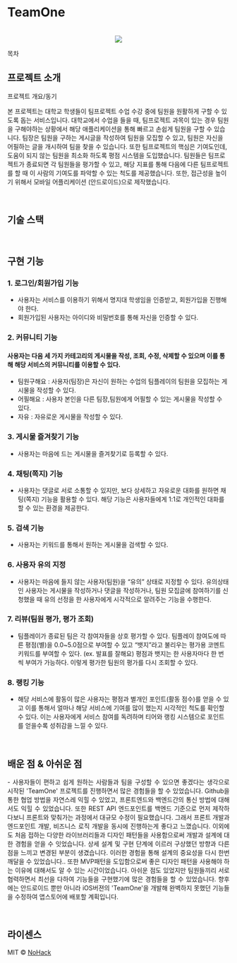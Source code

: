 # TeamOne

<p align="center">
  <br>
  <img src="./images/common/logo-sample.jpeg">
  <br>
</p>

목차

## 프로젝트 소개

<p align="justify">
프로젝트 개요/동기
</p>
본 프로젝트는 대학교 학생들이 팀프로젝트 수업 수강 중에 팀원을 원활하게 구할 수 있도록 돕는 서비스입니다. 대학교에서 수업을 들을 때, 팀프로젝트 과목이 있는 경우 
팀원을 구해야하는 상황에서 해당 애플리케이션을 통해 빠르고 손쉽게 팀원을 구할 수 있습니다. 팀장은 팀원을 구하는 게시글을 작성하여 팀원을 모집할 수 있고, 팀원은 자신을 어필하는 글을 개시하여 팀을 찾을 수 있습니다.
또한 팀프로젝트의 핵심은 기여도인데, 도움이 되지 않는 팀원을 최소화 하도록 평점 시스템을 도입했습니다. 팀원들은 팀프로젝트가 종료되면 각 팀원들을 평가할 수 있고, 해당 지표를 통해 다음에 다른 팀프로젝트를 할 때 이 사람의 기여도를 파악할 수 있는 척도를 제공했습니다. 또한, 접근성을 높이기 위해서 모바일 어플리케이션 (안드로이드)으로 제작했습니다.
</p>

<br>

## 기술 스택



<br>

## 구현 기능

### 1. 로그인/회원가입 기능
- 사용자는 서비스를 이용하기 위해서 명지대 학생임을 인증받고, 회원가입을 진행해야 한다.
- 회원가입된 사용자는 아이디와 비밀번호를 통해 자신을 인증할 수 있다.

### 2. 커뮤니티 기능
#### 사용자는 다음 세 가지 카테고리의 게시물을 작성, 조회, 수정, 삭제할 수 있으며 이를 통해 해당 서비스의 커뮤니티를 이용할 수 있다.
- 팀원구해요 : 사용자(팀장)은 자신이 원하는 수업의 팀플레이의 팀원을 모집하는 게시물을 작성할 수 있다.
- 어필해요 : 사용자 본인을 다른 팀장,팀원에게 어필할 수 있는 게시물을 작성할 수 있다.
- 자유 : 자유로운 게시물을 작성할 수 있다.

### 3. 게시물 즐겨찾기 기능
- 사용자는 마음에 드는 게시물을 즐겨찾기로 등록할 수 있다.

### 4. 채팅(쪽지) 기능
- 사용자는 댓글로 서로 소통할 수 있지만, 보다 상세하고 자유로운 대화를 원하면 채팅(쪽지) 기능을 활용할 수 있다. 해당 기능은 사용자들에게 1:1로 개인적인 대화를 할 수 있는 환경을 제공한다.

### 5. 검색 기능
- 사용자는 키워드를 통해서 원하는 게시물을 검색할 수 있다.

### 6. 사용자 유의 지정
- 사용자는 마음에 들지 않는 사용자(팀원)을 “유의” 상태로 지정할 수 있다. 유의상태인 사용자는 게시물을 작성하거나 댓글을 작성하거나, 팀원 모집글에 참여하기를 신청했을 때 유의 선정을 한 사용자에게 시각적으로 알려주는 기능을 수행한다.

### 7. 리뷰(팀원 평가, 평가 조회)
- 팀플레이가 종료된 팀은 각 참여자들을 상호 평가할 수 있다. 팀플레이 참여도에 따른 평점(별)을 0.0~5.0점으로 부여할 수 있고 “뱃지”라고 불리우는 평가용 코멘트 키워드를 부여할 수 있다. (ex. 발표를 잘해요) 평점과 뱃지는 한 사용자마다 한 번씩 부여가 가능하다. 이렇게 평가한 팀원의 평가를 다시 조회할 수 있다.

### 8. 랭킹 기능
- 해당 서비스에 활동이 많은 사용자는 평점과 별개인 포인트(활동 점수)를 얻을 수 있고 이를 통해서 얼마나 해당 서비스에 기여를 많이 했는지 시각적인 척도를 확인할 수 있다. 이는 사용자에게 서비스 참여를 독려하며 티어와 랭킹 시스템으로 포인트를 얻을수록 성취감을 느낄 수 있다.
<br>

## 배운 점 & 아쉬운 점

<p align="justify">
- 사용자들이 편하고 쉽게 원하는 사람들과 팀을 구성할 수 있으면 좋겠다는 생각으로 시작된 'TeamOne' 프로젝트를 진행하면서 많은 경험들을 할 수 있었습니다. Github을 통한 협업 방법을 자연스레 익힐 수 있었고, 프론트엔드와 백엔드간의 통신 방법에 대해서도 익힐 수 있었습니다. 또한 REST API 엔드포인트를 백엔드 기준으로 먼저 제작하다보니 프론트와 맞춰가는 과정에서 대규모 수정이 필요했습니다. 그래서 프론트 개발과 엔드포인트 개발, 비즈니스 로직 개발을 동시에 진행하는게 좋다고 느꼈습니다. 이외에도 처음 접하는 다양한 라이브러리들과 디자인 패턴들을 사용함으로써 개발과 설계에 대한 경험을 얻을 수 잇었습니다.
 상세 설계 및 구현 단계에 이르러 구상했던 방향과 다른 점을 느끼고 변경된 부분이 생겼습니다. 이러한 경험을 통해 설계의 중요성을 다시 한번 깨달을 수 있었습니다.. 또한 MVP패턴을 도입함으로써 좋은 디자인 패턴을 사용해야 하는 이유에 대해서도 알 수 있는 시간이었습니다. 아쉬운 점도 있었지만 팀원들끼리 서로 협력하면서 최선을 다하여 기능들을 구현했기에 많은 경험들을 할 수 있었습니다. 향후에는 안드로이드 뿐만 아니라 iOS버젼의 'TeamOne'을 개발해 완벽하지 못했던 기능들을 수정하여 앱스토어에 배포할 계획입니다.
</p>

<br>

## 라이센스

MIT &copy; [NoHack](mailto:lbjp114@gmail.com)

<!-- Stack Icon Refernces -->

[js]: /images/stack/javascript.svg
[ts]: /images/stack/typescript.svg
[react]: /images/stack/react.svg
[node]: /images/stack/node.svg
